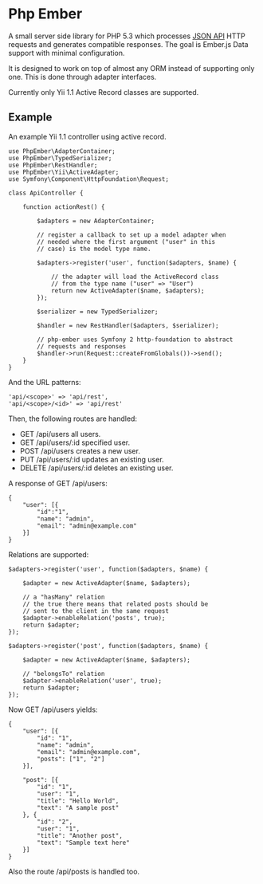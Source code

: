 Php Ember
=========

A small server side library for PHP 5.3 which processes [JSON 
API](http://jsonapi.org) HTTP requests and generates compatible responses. The 
goal is Ember.js Data support with minimal configuration.

It is designed to work on top of almost any ORM instead of supporting only one.
This is done through adapter interfaces.

Currently only Yii 1.1 Active Record classes are supported.

Example
-------

An example Yii 1.1 controller using active record.

	use PhpEmber\AdapterContainer;
	use PhpEmber\TypedSerializer;
	use PhpEmber\RestHandler;
	use PhpEmber\Yii\ActiveAdapter;
	use Symfony\Component\HttpFoundation\Request;
	
	class ApiController {
		
		function actionRest() {
			
			$adapters = new AdapterContainer; 
			
			// register a callback to set up a model adapter when 
			// needed where the first argument ("user" in this 
			// case) is the model type name.
			
			$adapters->register('user', function($adapters, $name) {
				
				// the adapter will load the ActiveRecord class 
				// from the type name ("user" => "User")
				return new ActiveAdapter($name, $adapters);
			});
			
			$serializer = new TypedSerializer;
			
			$handler = new RestHandler($adapters, $serializer);
			
			// php-ember uses Symfony 2 http-foundation to abstract
			// requests and responses
			$handler->run(Request::createFromGlobals())->send();
		}
	}

And the URL patterns:

	'api/<scope>' => 'api/rest',
	'api/<scope>/<id>' => 'api/rest'

Then, the following routes are handled:

* GET /api/users all users.
* GET /api/users/:id specified user.
* POST /api/users creates a new user.
* PUT /api/users/:id updates an existing user.
* DELETE /api/users/:id deletes an existing user.

A response of GET /api/users:

	{
		"user": [{
			"id":"1",
			"name": "admin",
			"email": "admin@example.com"
		}]
	}

Relations are supported:

	$adapters->register('user', function($adapters, $name) {
		
		$adapter = new ActiveAdapter($name, $adapters);
		
		// a "hasMany" relation
		// the true there means that related posts should be
		// sent to the client in the same request
		$adapter->enableRelation('posts', true);
		return $adapter;
	});
	
	$adapters->register('post', function($adapters, $name) {
		
		$adapter = new ActiveAdapter($name, $adapters);
		
		// "belongsTo" relation
		$adapter->enableRelation('user', true);
		return $adapter;
	});

Now GET /api/users yields:

	{
		"user": [{
			"id": "1",
			"name": "admin",
			"email": "admin@example.com",
			"posts": ["1", "2"]
		}],
		
		"post": [{
			"id": "1",
			"user": "1",
			"title": "Hello World",
			"text": "A sample post"
		}, {
			"id": "2",
			"user": "1",
			"title": "Another post",
			"text": "Sample text here"
		}]
	}

Also the route /api/posts is handled too.

